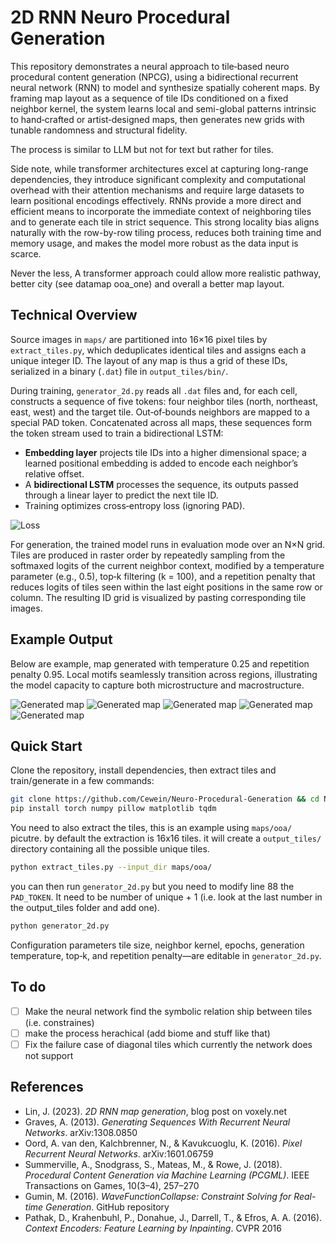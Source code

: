 # 2D RNN Neuro Procedural Generation

This repository demonstrates a neural approach to tile‐based neuro procedural content generation (NPCG), using a bidirectional recurrent neural network (RNN) to model and synthesize spatially coherent maps. By framing map layout as a sequence of tile IDs conditioned on a fixed neighbor kernel, the system learns local and semi-global patterns intrinsic to hand‐crafted or artist‐designed maps, then generates new grids with tunable randomness and structural fidelity.

The process is similar to LLM but not for text but rather for tiles.

Side note, while transformer architectures excel at capturing long-range dependencies, they introduce significant complexity and computational overhead with their attention mechanisms and require large datasets to learn positional encodings effectively. RNNs provide a more direct and efficient means to incorporate the immediate context of neighboring tiles and to generate each tile in strict sequence. This strong locality bias aligns naturally with the row-by-row tiling process, reduces both training time and memory usage, and makes the model more robust as the data input is scarce. 

Never the less, A transformer approach could allow more realistic pathway, better city (see datamap ooa_one) and overall a better map layout.

## Technical Overview

Source images in `maps/` are partitioned into 16×16 pixel tiles by `extract_tiles.py`, which deduplicates identical tiles and assigns each a unique integer ID. The layout of any map is thus a grid of these IDs, serialized in a binary (`.dat`) file in `output_tiles/bin/`.

During training, `generator_2d.py` reads all `.dat` files and, for each cell, constructs a sequence of five tokens: four neighbor tiles (north, northeast, east, west) and the target tile. Out‑of‑bounds neighbors are mapped to a special PAD token. Concatenated across all maps, these sequences form the token stream used to train a bidirectional LSTM:

- **Embedding layer** projects tile IDs into a higher dimensional space; a learned positional embedding is added to encode each neighbor’s relative offset.
- A **bidirectional LSTM** processes the sequence, its outputs passed through a linear layer to predict the next tile ID.
- Training optimizes cross‑entropy loss (ignoring PAD).

![Loss](example/training_loss.png)

For generation, the trained model runs in evaluation mode over an N×N grid. Tiles are produced in raster order by repeatedly sampling from the softmaxed logits of the current neighbor context, modified by a temperature parameter (e.g., 0.5), top‑k filtering (k = 100), and a repetition penalty that reduces logits of tiles seen within the last eight positions in the same row or column. The resulting ID grid is visualized by pasting corresponding tile images.

## Example Output

Below are example, map generated with temperature 0.25 and repetition penalty 0.95. Local motifs seamlessly transition across regions, illustrating the model capacity to capture both microstructure and macrostructure.

![Generated map](example/example_1.png)
![Generated map](example/example_5.png)
![Generated map](example/example_2.png)
![Generated map](example/example_3.png)
![Generated map](example/example_4.png)

## Quick Start

Clone the repository, install dependencies, then extract tiles and train/generate in a few commands:

```bash
git clone https://github.com/Cewein/Neuro-Procedural-Generation && cd Neuro-Procedural-Generation
pip install torch numpy pillow matplotlib tqdm
```

You need to also extract the tiles, this is an example using `maps/ooa/` picutre. by default the extraction is 16x16 tiles. it will create a `output_tiles/` directory containing all the possible unique tiles.

```bash
python extract_tiles.py --input_dir maps/ooa/
```

you can then run `generator_2d.py` but you need to modify line 88 the `PAD_TOKEN`. It need to be number of unique + 1 (i.e. look at the last number in the output_tiles folder and add one).

```bash
python generator_2d.py
```

Configuration parameters tile size, neighbor kernel, epochs, generation temperature, top‑k, and repetition penalty—are editable in `generator_2d.py`.

## To do

- [ ] Make the neural network find the symbolic relation ship between tiles (i.e. constraines)
- [ ] make the process herachical (add biome and stuff like that)
- [ ] Fix the failure case of diagonal tiles which currently the network does not support

## References

- Lin, J. (2023). *2D RNN map generation*, blog post on voxely.net
- Graves, A. (2013). *Generating Sequences With Recurrent Neural Networks*. arXiv:1308.0850
- Oord, A. van den, Kalchbrenner, N., & Kavukcuoglu, K. (2016). *Pixel Recurrent Neural Networks*. arXiv:1601.06759
- Summerville, A., Snodgrass, S., Mateas, M., & Rowe, J. (2018). *Procedural Content Generation via Machine Learning (PCGML)*. IEEE Transactions on Games, 10(3–4), 257–270
- Gumin, M. (2016). *WaveFunctionCollapse: Constraint Solving for Real-time Generation*. GitHub repository
- Pathak, D., Krahenbuhl, P., Donahue, J., Darrell, T., & Efros, A. A. (2016). *Context Encoders: Feature Learning by Inpainting*. CVPR 2016
